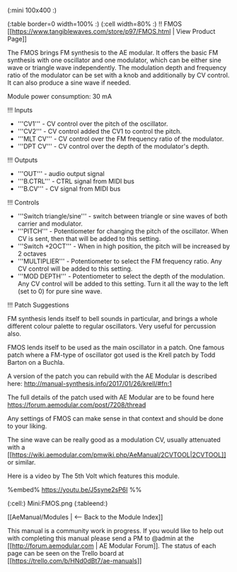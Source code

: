 (:mini 100x400 :)

(:table border=0 width=100% :)
(:cell width=80% :) 
!! FMOS
[[https://www.tangiblewaves.com/store/p97/FMOS.html | View Product Page]]

The FMOS brings FM synthesis to the AE modular. It offers the basic FM synthesis with one oscillator and one modulator, which can be either sine wave or triangle wave independently. The modulation depth and frequency ratio of the modulator can be set with a knob and additionally by CV control. It can also produce a sine wave if needed.

Module power consumption: 30 mA

!!! Inputs
* '''CV1''' - CV control over the pitch of the oscillator.
* '''CV2''' - CV control added the CV1 to control the pitch.
* '''MLT CV''' - CV control over the FM frequency ratio of the modulator.
* '''DPT CV''' - CV control over the depth of the modulator's depth.

!!! Outputs
* '''OUT''' - audio output signal
* '''B.CTRL''' - CTRL signal from MIDI bus
* '''B.CV''' - CV signal from MIDI bus

!!! Controls
* '''Switch triangle/sine''' - switch between triangle or sine waves of both carrier and modulator.
* '''PITCH''' - Potentiometer for changing the pitch of the oscillator. When CV is sent, then that will be added to this setting.
* '''Switch +2OCT''' - When in high position, the pitch will be increased by 2 octaves
* '''MULTIPLIER''' - Potentiometer to select the FM frequency ratio. Any CV control will be added to this setting.
* '''MOD DEPTH''' - Potentiometer to select the depth of the modulation. Any CV control will be added to this setting. Turn it all the way to the left (set to 0) for pure sine wave.

!!! Patch Suggestions

FM synthesis lends itself to bell sounds in particular, and brings a whole different colour palette to regular oscillators. Very useful for percussion also.

FMOS lends itself to be used as the main oscillator in a patch. One famous patch where a FM-type of oscillator got used is the Krell patch by Todd Barton on a Buchla.

A version of the patch you can rebuild with the AE Modular is described here:
http://manual-synthesis.info/2017/01/26/krell/#fn:1 

The full details of the patch used with AE Modular are to be found here
https://forum.aemodular.com/post/7208/thread 

Any settings of FMOS can make sense in that context and should be done to your liking.

The sine wave can be really good as a modulation CV, usually attenuated with a [[https://wiki.aemodular.com/pmwiki.php/AeManual/2CVTOOL|2CVTOOL]] or similar. 

Here is a video by The 5th Volt which features this module.

%embed% https://youtu.be/J5syne2sP6I %%

(:cell:) Mini:FMOS.png
(:tableend:)

[[AeManual/Modules | <-- Back to the Module Index]]

This manual is a community work in progress. If you would like to help out with completing this manual please send a PM to @admin at the [[http://forum.aemodular.com | AE Modular Forum]].  The status of each page can be seen on the Trello board at [[https://trello.com/b/HNd0dBt7/ae-manuals]]